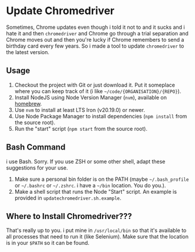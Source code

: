# Update Chromedriver

Sometimes, Chrome updates even though i told it not to and it sucks and i hate it and then `chromedriver` and Chrome go through a trial separation and Chrome moves out and then you're lucky if Chrome remembers to send a birthday card every few years.  So i made a tool to update `chromedriver` to the latest version.

## Usage

1. Checkout the project with Git or just download it.  Put it someplace where you can keep track of it (i like `~/code/{ORGANISATION}/{REPO}`).
1. Install NodeJS using Node Version Manager (`nvm`), available on [homebrew](https://homebrew.sh).
1. Use `nvm` to install at least LTS Iron (v20.19.0) or newer.
1. Use Node Package Manager to install dependencies (`npm install` from the source root).
1. Run the "start" script (`npm start` from the source root).

## Bash Command

i use Bash.  Sorry.  If you use ZSH or some other shell, adapt these suggestions for your use.

1. Make sure a personal bin folder is on the PATH (maybe `~/.bash_profile` or `~/.bashrc` or `~/.zshrc`.  i have a `~/bin` location.  You do you.).
2. Make a shell script that runs the Node "Start" script.  An example is provided in `updatechromedriver.sh.example`.

## Where to Install Chromedriver???

That's really up to you.  i put mine in `/usr/local/bin` so that it's available
to all processes that need to run it (like Selenium).  Make sure that the location is in your
`$PATH` so it can be found.

